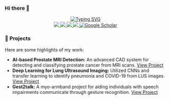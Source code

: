 ### Hi there 👋

<p align="center">
<a href="https://github.com/lasopablo">
    <img src="https://readme-typing-svg.demolab.com?font=Georgia&size=22&duration=1500&pause=10&multiline=true&width=600&height=100&lines=Pablo+Laso;Data+Scientist+%7C+ML+and+DL+Specialist;Master's+thesis+student+at+MGH,+Harvard+Medical+School;." alt="Typing SVG" />

   
    
    
</a>
<br/>
    
<a href="https://lasopablo.github.io">
    <img src="https://img.shields.io/badge/Website-lasopablo.github.io-1f425f?style=flat-square">
</a>
<a href="https://lasopablo.github.io/about">
    <img src="https://img.shields.io/badge/Resume-PDF-critical?style=flat-square&logo=adobe&logoColor=white">
</a>  
<a href="https://www.linkedin.com/in/lasopablo/">
    <img src="https://img.shields.io/badge/-LinkedIn-0077B5?style=flat-square&logo=linkedin&logoColor=white">
</a>
<a href="mailto:plaso@kth.se">
    <img src="https://img.shields.io/badge/-Email-D14836?style=flat-square&logo=gmail&logoColor=white">
</a>
<a href="https://scholar.google.com/citations?user=fg-K6PIAAAAJ&hl=en" target="_blank">
    <img alt='Google Scholar' src='https://img.shields.io/badge/Scholar-4285F4?style=flat&logo=GoogleScholar&logoColor=white'>
</a>
</p>


### 🚀 Projects

Here are some highlights of my work:

- **AI-based Prostate MRI Detection:** An advanced CAD system for detecting and classifying prostate cancer from MRI scans. [View Project](your-project-link)
- **Deep Learning for Lung Ultrasound Imaging:** Utilized CNNs and transfer learning to identify pneumonia and COVID-19 from LUS images. [View Project](your-project-link)
- **Gest2talk:** A myo-armband project for aiding individuals with speech impairments communicate through gesture recognition. [View Project](your-project-link)

